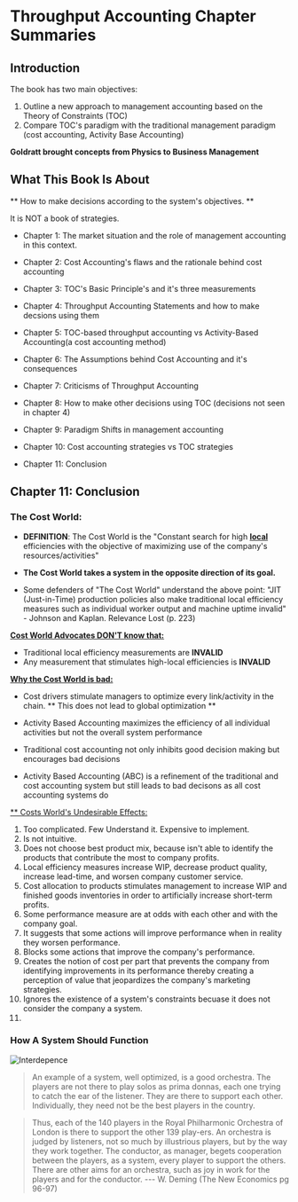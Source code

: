 # Throughput Accounting Chapter Summaries

## Introduction

The book has two main objectives:

1. Outline a new approach to management accounting based on the Theory of Constraints (TOC)
1. Compare TOC's paradigm with the traditional management paradigm (cost accounting, Activity Base Accounting)

**Goldratt brought concepts from Physics to Business Management**

## What This Book Is About

** How to make decisions according to the system's objectives. **

It is NOT a book of strategies.

- Chapter 1: The market situation and the role of management accounting in this context.

- Chapter 2: Cost Accounting's flaws and the rationale behind cost accounting

- Chapter 3: TOC's Basic Principle's and it's three measurements

- Chapter 4: Throughput Accounting Statements and how to make decsions using them

- Chapter 5: TOC-based throughput accounting vs Activity-Based Accounting(a cost accounting method)

- Chapter 6: The Assumptions behind Cost Accounting and it's consequences

- Chapter 7: Criticisms of Throughput Accounting

- Chapter 8: How to make other decisions using TOC (decisions not seen in chapter 4)

- Chapter 9: Paradigm Shifts in management accounting

- Chapter 10: Cost accounting strategies vs TOC strategies

- Chapter 11: Conclusion



## Chapter 11: Conclusion

### The Cost World:
- **DEFINITION**:  The Cost World is the "Constant search for high <u>**local**</u> efficiencies with the 
objective of maximizing use of the company's resources/activities"

- **The Cost World takes a system in the opposite direction of its goal.**

- Some defenders of "The Cost World" understand the above point: "JIT (Just-in-Time) production
policies also make traditional local efficiency measures such as individual
worker output and machine uptime invalid" - Johnson and Kaplan. Relevance Lost (p. 223)

<u>**Cost World Advocates DON'T know that:**</u>

- Traditional local efficiency measurements are **INVALID**
- Any measurement that stimulates high-local efficiencies is **INVALID**

<u>**Why the Cost World is bad:**</u>

- Cost drivers stimulate managers to optimize every link/activity in the chain.
** This does not lead to global optimization **

- Activity Based Accounting maximizes the efficiency of all individual activities
but not the overall system performance

- Traditional cost accounting not only inhibits good decision making but encourages bad decisions

- Activity Based Accounting (ABC) is a refinement of the traditional and cost accounting system
but still leads to bad decisons as all cost accounting systems do

<u>** Costs World's Undesirable Effects:</u>

1. Too complicated. Few Understand it. Expensive to implement.
1. Is not intuitive.
1. Does not choose best product mix, because isn't able to identify the products that contribute
the most to company profits.
1. Local efficiency measures increase WIP, decrease product quality, increase lead-time, and
worsen company customer service.
1. Cost allocation to products stimulates management to increase WIP and finished goods inventories
in order to artificially increase short-term profits.
1. Some performance measure are at odds with each other and with the company goal.
1. It suggests that some actions will improve performance when in reality they worsen performance.
1. Blocks some actions that improve the company's performance.
1. Creates the notion of cost per part that prevents the company from 
identifying improvements in its performance thereby creating a perception of
value that jeopardizes the company's marketing strategies.
1. Ignores the existence of a system's constraints becuase it does not consider the company a system.
1. 

### How A System Should Function


![Interdepence](/img/interdependence.png)


>An example of a system, well optimized, is a good orchestra. The players are
>not there to play solos as prima donnas, each one trying to catch the ear of
>the listener. They are there to support each other. Individually,
>they need not be the best players in the country.

>Thus, each of the 140 players in the Royal Philharmonic Orchestra of
>London is there to support the other 139 play-ers. An orchestra is judged
>by listeners, not so much by illustrious players, but by the way
>they work together. The conductor, as manager, begets cooperation between the
>players, as a system, every player to support the others. There
>are other aims for an orchestra, such as joy in work for the players
>and for the conductor. --- W. Deming (The New Economics pg 96-97)


